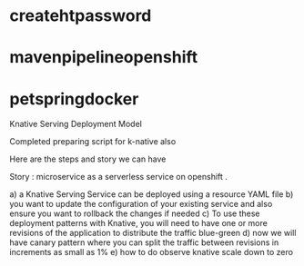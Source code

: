 # createhtpassword
# mavenpipelineopenshift
# petspringdocker
Knative Serving Deployment Model 

Completed preparing script for k-native also 

Here are the steps  and story we can have 

Story : microservice as a serverless service on openshift . 

a)	a Knative Serving Service can be deployed using a resource YAML file
b)	you want to update the configuration of your existing service  and also ensure you want to rollback the changes if needed
c)	To use these deployment patterns with Knative, you will need to have one or more revisions of the application to distribute the traffic blue-green 
d)	now we will have canary pattern where you can split the traffic between revisions in increments as small as 1%
e)	how to do observe knative scale down to zero
